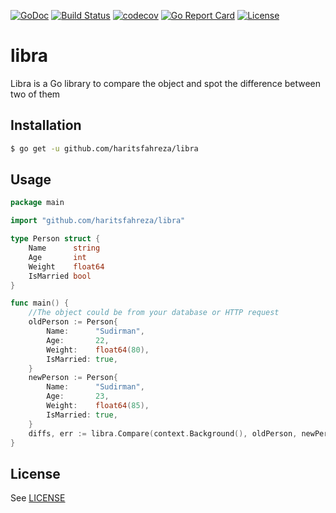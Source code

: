 [![GoDoc](https://godoc.org/github.com/haritsfahreza/libra?status.svg)](https://godoc.org/github.com/haritsfahreza/libra)
[![Build Status](https://travis-ci.org/haritsfahreza/libra.svg?branch=master)](https://travis-ci.org/haritsfahreza/libra)
[![codecov](https://codecov.io/gh/haritsfahreza/libra/branch/master/graph/badge.svg)](https://codecov.io/gh/haritsfahreza/libra)
[![Go Report Card](https://goreportcard.com/badge/github.com/haritsfahreza/libra)](https://goreportcard.com/report/github.com/haritsfahreza/libra)
[![License](https://img.shields.io/badge/license-MIT-blue.svg)](LICENSE)

# libra
Libra is a Go library to compare the object and spot the difference between two of them

## Installation
```sh
$ go get -u github.com/haritsfahreza/libra
```

## Usage
```go
package main

import "github.com/haritsfahreza/libra"

type Person struct {
	Name      string
	Age       int
	Weight    float64
	IsMarried bool
}

func main() {
	//The object could be from your database or HTTP request
	oldPerson := Person{
		Name:      "Sudirman",
		Age:       22,
		Weight:    float64(80),
		IsMarried: true,
	}
	newPerson := Person{
		Name:      "Sudirman",
		Age:       23,
		Weight:    float64(85),
		IsMarried: true,
	}
	diffs, err := libra.Compare(context.Background(), oldPerson, newPerson)
}

```

## License
See [LICENSE](LICENSE)
